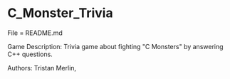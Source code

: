 # C_Monster_Trivia

File = README.md

Game Description: Trivia game about fighting "C Monsters" by answering C++ questions.

Authors: Tristan Merlin,
